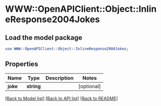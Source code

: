 # WWW::OpenAPIClient::Object::InlineResponse2004Jokes

## Load the model package
```perl
use WWW::OpenAPIClient::Object::InlineResponse2004Jokes;
```

## Properties
Name | Type | Description | Notes
------------ | ------------- | ------------- | -------------
**joke** | **string** |  | [optional] 

[[Back to Model list]](../README.md#documentation-for-models) [[Back to API list]](../README.md#documentation-for-api-endpoints) [[Back to README]](../README.md)


